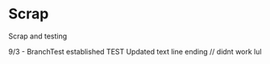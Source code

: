 # Scrap
Scrap and testing

9/3 -
BranchTest established
TEST
Updated text line ending // didnt work lul